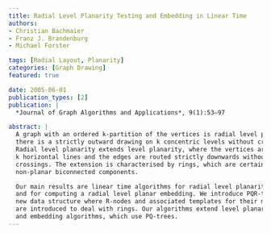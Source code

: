 ```yaml
---
title: Radial Level Planarity Testing and Embedding in Linear Time
authors:
- Christian Bachmaier
- Franz J. Brandenburg
- Michael Forster

tags: [Radial Layout, Planarity]
categories: [Graph Drawing]
featured: true

date: 2005-06-01
publication_types: [2]
publication: |
  *Journal of Graph Algorithms and Applications*, 9(1):53–97

abstract: |
  A graph with an ordered k-partition of the vertices is radial level planar if
  there is a strictly outward drawing on k concentric levels without crossings.
  Radial level planarity extends level planarity, where the vertices are placed on
  k horizontal lines and the edges are routed strictly downwards without
  crossings. The extension is characterised by rings, which are certain level
  non-planar biconnected components.

  Our main results are linear time algorithms for radial level planarity testing
  and for computing a radial level planar embedding. We introduce PQR-trees as a
  new data structure where R-nodes and associated templates for their manipulation
  are introduced to deal with rings. Our algorithms extend level planarity testing
  and embedding algorithms, which use PQ-trees.
---
```

